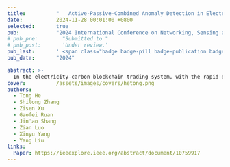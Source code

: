 ```yaml
---
title:          "	Active-Passive-Combined Anomaly Detection in Electricity-Carbon Blockchain Trading System Under Limited Bandwidth"
date:           2024-11-28 00:01:00 +0800
selected:       true
pub:            "2024 International Conference on Networking, Sensing and Control (ICNSC)"
# pub_pre:        "Submitted to "
# pub_post:       'Under review.'
pub_last:       ' <span class="badge badge-pill badge-publication badge-success">Spotlight</span>'
pub_date:       "2024"

abstract: >-
  In the electricity-carbon blockchain trading system, with the rapid expansion of blockchain technology applications, intrusion events targeting blockchain nodes are becoming increasingly frequent, and security issues are becoming more prominent. The security situation of blockchain systems is increasingly complex and severe. To meet the requirements for real-time and accurate anomaly detection in the electricity-carbon blockchain trading system, this paper proposes an active-passive-combined anomaly detection method. This method comprises two parts: passive anomaly detection and active anomaly detection. Passive anomaly detection collects and analyzes blockchain nodes' network traffic and triggers active anomaly detection when passive anomaly detection identifies an anomaly. In contrast, active anomaly detection collects and evaluates log data from suspicious nodes. This framework can process and analyze large-scale network alerts and host logs under limited bandwidth. Experimental results on real blockchain nodes demonstrate the effectiveness of the proposed method.
cover:          /assets/images/covers/hetong.png
authors:
  - Tong He
  - Shilong Zhang
  - Zisen Xu
  - Gaofei Ruan
  - Jin'ao Shang
  - Zian Luo
  - Xinyu Yang
  - Yang Liu
links:
  Paper: https://ieeexplore.ieee.org/abstract/document/10759917
---
```

